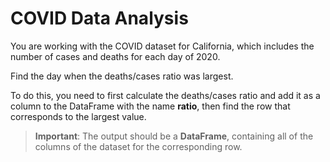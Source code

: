 # COVID Data Analysis

You are working with the COVID dataset for California, which includes the number of cases and deaths for each day of 2020.

Find the day when the deaths/cases ratio was largest.

To do this, you need to first calculate the deaths/cases ratio and add it as a column to the DataFrame with the name **ratio**, then find the row that corresponds to the largest value.

>**Important**: The output should be a **DataFrame**, containing all of the columns of the dataset for the corresponding row.